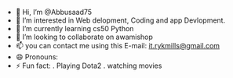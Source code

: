 - 👋 Hi, I’m @Abbusaad75
- 👀 I’m interested in Web delopment, Coding and app Devlopment.
- 🌱 I’m currently learning cs50 Python
- 💞️ I’m looking to collaborate on awamishop 
- 📫 you can contact me using this E-mail:  it.rykmills@gmail.com
- 😄 Pronouns: 
- ⚡ Fun fact: . Playing Dota2 . watching movies

<!---
Abbusaad75/Abbusaad75 is a ✨ special ✨ repository because its `README.md` (this file) appears on your GitHub profile.
You can click the Preview link to take a look at your changes.
--->
